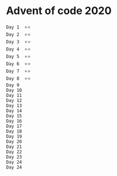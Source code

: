 Advent of code 2020
===================

    Day 1  ⭐️⭐️
    Day 2  ⭐️⭐️
    Day 3  ⭐️⭐️
    Day 4  ⭐️⭐️
    Day 5  ⭐️⭐️
    Day 6  ⭐️⭐️
    Day 7  ⭐️⭐️
    Day 8  ⭐️⭐️
    Day 9  
    Day 10 
    Day 11 
    Day 12 
    Day 13 
    Day 14 
    Day 15 
    Day 16 
    Day 17 
    Day 18 
    Day 19 
    Day 20 
    Day 21 
    Day 22 
    Day 23 
    Day 24 
    Day 24 
